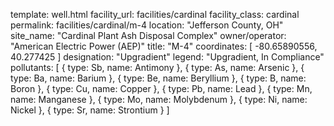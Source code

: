 template: well.html
facility_url: facilities/cardinal
facility_class: cardinal
permalink: facilities/cardinal/m-4
location: "Jefferson County, OH"
site_name: "Cardinal Plant Ash Disposal Complex"
owner/operator: "American Electric Power (AEP)"
title: "M-4"
coordinates: [
  -80.65890556,
  40.277425
]
designation: "Upgradient"
legend: "Upgradient, In Compliance"
pollutants: [
{
  type: Sb,
  name: Antimony
},
{
  type: As,
  name: Arsenic
},
{
  type: Ba,
  name: Barium
},
{
  type: Be,
  name: Beryllium
},
{
  type: B,
  name: Boron
},
{
  type: Cu,
  name: Copper
},
{
  type: Pb,
  name: Lead
},
{
  type: Mn,
  name: Manganese
},
{
  type: Mo,
  name: Molybdenum
},
{
  type: Ni,
  name: Nickel
},
{
  type: Sr,
  name: Strontium
}
]
